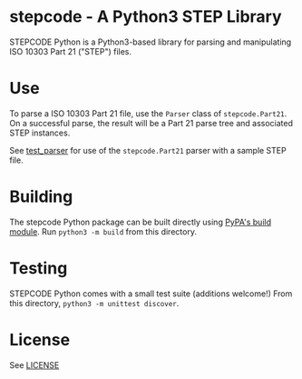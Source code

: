 # stepcode - A Python3 STEP Library

STEPCODE Python is a Python3-based library for parsing and manipulating ISO 10303 Part 21 ("STEP") files.

# Use

To parse a ISO 10303 Part 21 file, use the `Parser` class of `stepcode.Part21`. On a successful parse, the result will be a Part 21 parse tree and associated STEP instances.

See [test_parser](tests/test_parser.py) for use of the `stepcode.Part21` parser with a sample STEP file.


# Building

The stepcode Python package can be built directly using [PyPA's build module](https://github.com/pypa/build). Run `python3 -m build` from this directory.

# Testing

STEPCODE Python comes with a small test suite (additions welcome!) From this directory, `python3 -m unittest discover`.

# License

See [LICENSE](LICENSE)